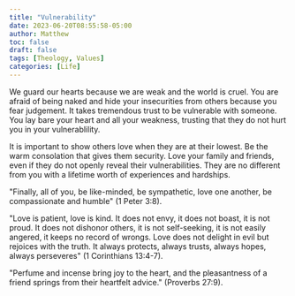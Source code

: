 ```yaml
---
title: "Vulnerability"
date: 2023-06-20T08:55:58-05:00
author: Matthew
toc: false
draft: false
tags: [Theology, Values]
categories: [Life]
---
```


We guard our hearts because we are weak and the 
world is cruel. You are afraid of being naked
and hide your insecurities from
others because you fear judgement.
It takes tremendous trust to be vulnerable with someone.
You lay bare your heart and all your weakness, trusting that
they do not hurt you in your vulnerablility. 

It is important to show 
others love when they are at their lowest.
Be the warm consolation that gives them security.
Love your family and friends, even if they do not
openly reveal their vulnerabilities. They are no different from you
with a lifetime worth of experiences and hardships.

"Finally, all of you, be like-minded, be sympathetic, love 
one another, be compassionate and humble" 
(1 Peter 3:8).

"Love is patient, love is kind. It does not envy, it 
does not boast, it is not proud. It does not dishonor others, 
it is not self-seeking, it is not easily angered, it keeps 
no record of wrongs. Love does not delight in evil but rejoices
with the truth. It always protects, always trusts, always hopes, 
always perseveres" 
(1 Corinthians 13:4-7).

"Perfume and incense bring joy to the heart, and the pleasantness
of a friend springs from their heartfelt advice."
(Proverbs 27:9).

